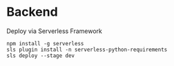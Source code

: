 # Backend

Deploy via Serverless Framework

```
npm install -g serverless
sls plugin install -n serverless-python-requirements
sls deploy --stage dev
```
